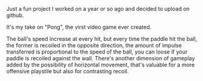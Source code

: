 Just a fun project I worked on a year or so ago and decided to upload on github.

It's my take on "Pong", the virst video game ever created.

The ball's speed increase at every hit, but every time the paddle hit the ball, the former is recoiled in the opposite direction, the amount of impulse transferred is proportional to the speed of the ball, you can loose if your paddle is recoiled against the wall.
There's another dimension of gameplay added by the possibility of horizontal movement, that's valuable for a more offensive playstile but also for contrasting recoil.
